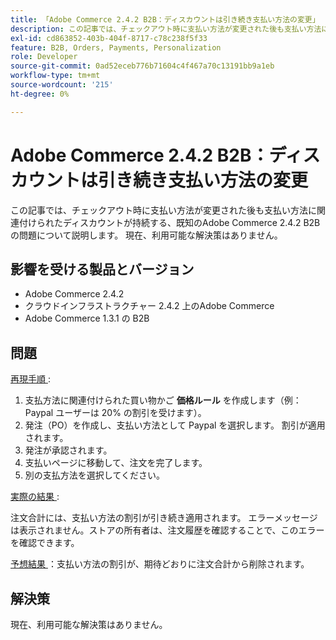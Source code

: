 ```yaml
---
title: 「Adobe Commerce 2.4.2 B2B：ディスカウントは引き続き支払い方法の変更」
description: この記事では、チェックアウト時に支払い方法が変更された後も支払い方法に関連付けられたディスカウントが持続する、既知のAdobe Commerce 2.4.2 B2B の問題について説明します。 現在、利用可能な解決策はありません。
exl-id: cd863852-403b-404f-8717-c78c238f5f33
feature: B2B, Orders, Payments, Personalization
role: Developer
source-git-commit: 0ad52eceb776b71604c4f467a70c13191bb9a1eb
workflow-type: tm+mt
source-wordcount: '215'
ht-degree: 0%

---
```


# Adobe Commerce 2.4.2 B2B：ディスカウントは引き続き支払い方法の変更

この記事では、チェックアウト時に支払い方法が変更された後も支払い方法に関連付けられたディスカウントが持続する、既知のAdobe Commerce 2.4.2 B2B の問題について説明します。 現在、利用可能な解決策はありません。

## 影響を受ける製品とバージョン

* Adobe Commerce 2.4.2
* クラウドインフラストラクチャー 2.4.2 上のAdobe Commerce
* Adobe Commerce 1.3.1 の B2B


## 問題

<u> 再現手順 </u> :

1. 支払方法に関連付けられた買い物かご **価格ルール** を作成します（例：Paypal ユーザーは 20% の割引を受けます）。
1. 発注（PO）を作成し、支払い方法として Paypal を選択します。 割引が適用されます。
1. 発注が承認されます。
1. 支払いページに移動して、注文を完了します。
1. 別の支払方法を選択してください。

<u> 実際の結果 </u> :

注文合計には、支払い方法の割引が引き続き適用されます。  エラーメッセージは表示されません。ストアの所有者は、注文履歴を確認することで、このエラーを確認できます。

<u> 予想結果 </u>：支払い方法の割引が、期待どおりに注文合計から削除されます。

## 解決策

現在、利用可能な解決策はありません。
